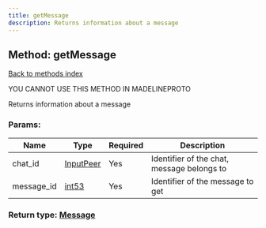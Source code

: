 ```yaml
---
title: getMessage
description: Returns information about a message
---
```

## Method: getMessage  
[Back to methods index](index.md)


YOU CANNOT USE THIS METHOD IN MADELINEPROTO


Returns information about a message

### Params:

| Name     |    Type       | Required | Description |
|----------|---------------|----------|-------------|
|chat\_id|[InputPeer](../types/InputPeer.md) | Yes|Identifier of the chat, message belongs to|
|message\_id|[int53](../types/int53.md) | Yes|Identifier of the message to get|


### Return type: [Message](../types/Message.md)


